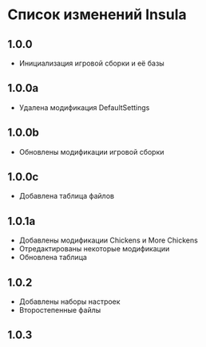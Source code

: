 # Список изменений Insula

## 1.0.0

* Инициализация игровой сборки и её базы 

## 1.0.0a

* Удалена модификация DefaultSettings

## 1.0.0b

* Обновлены модификации игровой сборки

## 1.0.0c

* Добавлена таблица файлов

## 1.0.1a

* Добавлены модификации Chickens и More Chickens
* Отредактированы некоторые модификации
* Обновлена таблица

## 1.0.2

* Добавлены наборы настроек
* Второстепенные файлы

## 1.0.3

* Добавлены первоначальные конфигурации модификаций

## 1.0.4

* Смена модификации Discord Rich Presence на CraftPresence
* Добавлена конфигурация CraftPresence

## 1.0.4.1

* Обновлена конфигурация CraftPresence

## 1.0.4.2

* Обновлена конфигурация CraftPresence

## 1.0.4.3

* Удалены мусорные файлы конфигураций

## 1.0.4.4

* Добавлена настройка CustomSkinLoader

## 1.0.4.5

* Обновлена настройка CustomSkinLoader

## 1.0.4.6

* Обновлены конфигурации

## 1.0.4.7

* Обновлены конфигурации

## 1.0.4.8

* Обновлены конфигурации

## 1.0.5.0

* Финальное обновление конфигураций: AgriCraft
* Отредактирована конфигурация OreExcavation Integration
